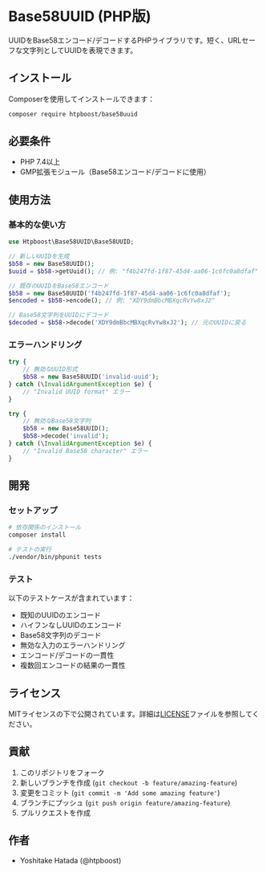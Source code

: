 # Base58UUID (PHP版)

UUIDをBase58エンコード/デコードするPHPライブラリです。短く、URLセーフな文字列としてUUIDを表現できます。

## インストール

Composerを使用してインストールできます：

```bash
composer require htpboost/base58uuid
```

## 必要条件

- PHP 7.4以上
- GMP拡張モジュール（Base58エンコード/デコードに使用）

## 使用方法

### 基本的な使い方

```php
use Htpboost\Base58UUID\Base58UUID;

// 新しいUUIDを生成
$b58 = new Base58UUID();
$uuid = $b58->getUuid(); // 例: "f4b247fd-1f87-45d4-aa06-1c6fc0a8dfaf"

// 既存のUUIDをBase58エンコード
$b58 = new Base58UUID('f4b247fd-1f87-45d4-aa06-1c6fc0a8dfaf');
$encoded = $b58->encode(); // 例: "XDY9dmBbcMBXqcRvYw8xJ2"

// Base58文字列をUUIDにデコード
$decoded = $b58->decode('XDY9dmBbcMBXqcRvYw8xJ2'); // 元のUUIDに戻る
```

### エラーハンドリング

```php
try {
    // 無効なUUID形式
    $b58 = new Base58UUID('invalid-uuid');
} catch (\InvalidArgumentException $e) {
    // "Invalid UUID format" エラー
}

try {
    // 無効なBase58文字列
    $b58 = new Base58UUID();
    $b58->decode('invalid');
} catch (\InvalidArgumentException $e) {
    // "Invalid Base58 character" エラー
}
```

## 開発

### セットアップ

```bash
# 依存関係のインストール
composer install

# テストの実行
./vendor/bin/phpunit tests
```

### テスト

以下のテストケースが含まれています：

- 既知のUUIDのエンコード
- ハイフンなしUUIDのエンコード
- Base58文字列のデコード
- 無効な入力のエラーハンドリング
- エンコード/デコードの一貫性
- 複数回エンコードの結果の一貫性

## ライセンス

MITライセンスの下で公開されています。詳細は[LICENSE](../LICENSE)ファイルを参照してください。

## 貢献

1. このリポジトリをフォーク
2. 新しいブランチを作成 (`git checkout -b feature/amazing-feature`)
3. 変更をコミット (`git commit -m 'Add some amazing feature'`)
4. ブランチにプッシュ (`git push origin feature/amazing-feature`)
5. プルリクエストを作成

## 作者

- Yoshitake Hatada (@htpboost) 